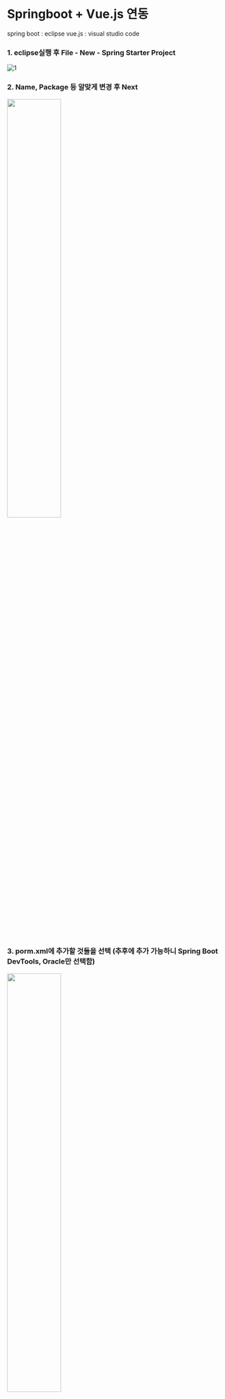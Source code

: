 # Springboot + Vue.js 연동

spring boot : eclipse
vue.js : visual studio code



### 1. eclipse실행 후 File - New - Spring Starter Project
![1](https://user-images.githubusercontent.com/83282953/179518477-96e202bc-5c1d-441e-ad6f-df7c788ca535.png)

### 2. Name, Package 등 알맞게 변경 후 Next
<img src="https://user-images.githubusercontent.com/83282953/179514637-1c373ba4-ac84-4ace-b77a-ab82988fbbda.png"  width="50%" height="50%"/>

### 3. porm.xml에 추가할 것들을 선택 (추후에 추가 가능하니 Spring Boot DevTools, Oracle만 선택함)
<img src="https://user-images.githubusercontent.com/83282953/179514787-e0e5574f-bf31-4fda-b2a6-9a4fe16e8df1.png"  width="50%" height="50%"/>

### 4. application.properties를 열어 포트를 변경
    server.port=9990

### 5. vs code에서 프로젝트 폴더 - src/main/resources로 이동 
![4](https://user-images.githubusercontent.com/83282953/179517319-ba54f090-9914-48b3-a0c0-852b228b79a4.png)

### 6. 터미널 - vue create 프로젝트명(npm이 설치 되었다는 가정 하에) - 알맞은 vue 버전 선택
![5](https://user-images.githubusercontent.com/83282953/179517598-794bf78d-d7a8-4093-8dd6-da192d13bd5e.png)

### 7. 현재 vs code가 열린 폴더가 아닌 생성된 vue 폴더로 이동 (cd 프로젝트명도 가능)
    * open folder - resources - vue
![6](https://user-images.githubusercontent.com/83282953/179518200-e10c73dc-06b1-43d3-86d6-ba5b177e0421.png)
